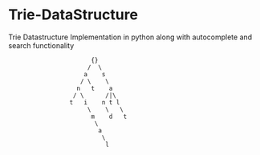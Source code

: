 # Trie-DataStructure
Trie Datastructure Implementation in python along with  autocomplete and search functionality
                         
                           {}
                          /  \
                         a    s  
                        / \    \ 
                       n   t    a  
                      / \      /|\
                     t   i    n t l 
                          \    \   \
                           m    d   t
                            \
                             a
                              \
                               l
